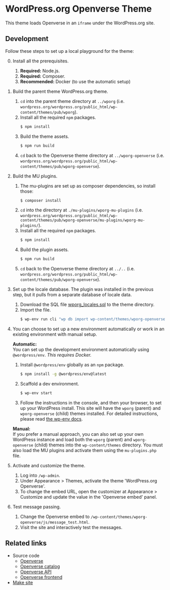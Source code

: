 # WordPress.org Openverse Theme

This theme loads Openverse in an `iframe` under the WordPress.org site.

## Development

Follow these steps to set up a local playground for the theme:

0.  Install all the prerequisites.

    1.  **Required:** Node.js.
    2.  **Required:** Composer.
    3.  **Recommended:** Docker (to use the automatic setup)

1.  Build the parent theme WordPress.org theme.

    1.  `cd` into the parent theme directory at `../wporg`
        (i.e. `wordpress.org/wordpress.org/public_html/wp-content/themes/pub/wporg`).
    2.  Install all the required `npm` packages.
        ```bash
        $ npm install
        ```
    3.  Build the theme assets.
        ```bash
        $ npm run build
        ```
    4.  `cd` back to the Openverse theme directory at `../wporg-openverse`
        (i.e. `wordpress.org/wordpress.org/public_html/wp-content/themes/pub/wporg-openverse`).

2.  Build the MU plugins.

    1.  The mu-plugins are set up as composer dependencies, so install those:
        ```bash
        $ composer install
        ```
    2.  `cd` into the directory at `./mu-plugins/wporg-mu-plugins`
        (i.e. `wordpress.org/wordpress.org/public_html/wp-content/themes/pub/wporg-openverse/mu-plugins/wporg-mu-plugins/`).
    3.  Install all the required `npm` packages.
        ```bash
        $ npm install
        ```
    4.  Build the plugin assets.
        ```bash
        $ npm run build
        ```
    5.  `cd` back to the Openverse theme directory at `../..`
        (i.e. `wordpress.org/wordpress.org/public_html/wp-content/themes/pub/wporg-openverse`).

4.  Set up the locale database. The plugin was installed in the previous step, but it pulls from a separate database of locale data.

    1.  Download the SQL file [wporg_locales.sql](https://raw.githubusercontent.com/WordPress/pattern-directory/trunk/.wp-env/data/wporg_locales.sql) to the theme directory.
    2.  Import the file.
        ```bash
        $ wp-env run cli "wp db import wp-content/themes/wporg-openverse/wporg_locales.sql"
        ```

3.  You can choose to set up a new environment automatically or work in an
    existing environment with manual setup.

    **Automatic:**  
    You can set up the development environment automatically using
    `@wordpress/env`. _This requires Docker._

    1.  Install `@wordpress/env` globally as an `npm` package.
        ```bash
        $ npm install -g @wordpress/env@latest
        ```
    2.  Scaffold a dev environment.
        ```bash
        $ wp-env start
        ```
    3.  Follow the instructions in the console, and then your browser, to set up
        your WordPress install. This site will have the `wporg` (parent) and
        `wporg-openverse` (child) themes installed. For detailed instructions,
        please read [the wp-env docs](https://developer.wordpress.org/block-editor/reference-guides/packages/packages-env/).

    **Manual:**  
    If you prefer a manual approach, you can also set up your own WordPress
    instance and load both the `wporg` (parent) and `wporg-openverse` (child)
    themes into the `wp-content/themes` directory. You must also load the MU
    plugins and activate them using the `mu-plugins.php` file.

4.  Activate and customize the theme.

    1.  Log into `/wp-admin`.
    2.  Under Appearance > Themes, activate the theme 'WordPress.org Openverse'.
    3.  To change the embed URL, open the customizer at Appearance > Customize
        and update the value in the 'Openverse embed' panel.

5.  Test message passing.

    1.  Change the Openverse embed to
        `/wp-content/themes/wporg-openverse/js/message_test.html`.
    2.  Visit the site and interactively test the messages.

## Related links

- Source code
    - [Openverse](https://github.com/WordPress/openverse)
    - [Openverse catalog](https://github.com/WordPress/openverse-catalog)
    - [Openverse API](https://github.com/WordPress/openverse-api)
    - [Openverse frontend](https://github.com/WordPress/openverse-frontend)
- [Make site](https://make.wordpress.org/openverse/)
